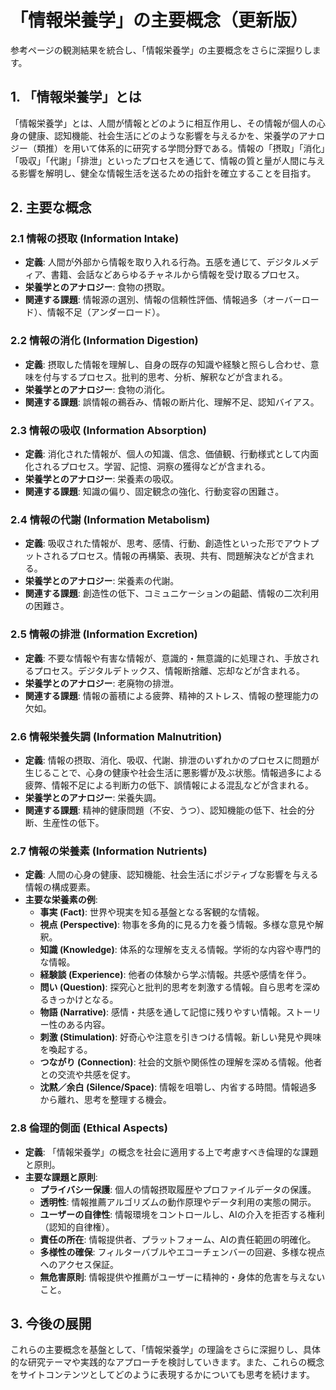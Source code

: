 # 「情報栄養学」の主要概念（更新版）

参考ページの観測結果を統合し、「情報栄養学」の主要概念をさらに深掘りします。

## 1. 「情報栄養学」とは

「情報栄養学」とは、人間が情報とどのように相互作用し、その情報が個人の心身の健康、認知機能、社会生活にどのような影響を与えるかを、栄養学のアナロジー（類推）を用いて体系的に研究する学問分野である。情報の「摂取」「消化」「吸収」「代謝」「排泄」といったプロセスを通じて、情報の質と量が人間に与える影響を解明し、健全な情報生活を送るための指針を確立することを目指す。

## 2. 主要な概念

### 2.1 情報の摂取 (Information Intake)

- **定義**: 人間が外部から情報を取り入れる行為。五感を通じて、デジタルメディア、書籍、会話などあらゆるチャネルから情報を受け取るプロセス。
- **栄養学とのアナロジー**: 食物の摂取。
- **関連する課題**: 情報源の選別、情報の信頼性評価、情報過多（オーバーロード）、情報不足（アンダーロード）。

### 2.2 情報の消化 (Information Digestion)

- **定義**: 摂取した情報を理解し、自身の既存の知識や経験と照らし合わせ、意味を付与するプロセス。批判的思考、分析、解釈などが含まれる。
- **栄養学とのアナロジー**: 食物の消化。
- **関連する課題**: 誤情報の鵜呑み、情報の断片化、理解不足、認知バイアス。

### 2.3 情報の吸収 (Information Absorption)

- **定義**: 消化された情報が、個人の知識、信念、価値観、行動様式として内面化されるプロセス。学習、記憶、洞察の獲得などが含まれる。
- **栄養学とのアナロジー**: 栄養素の吸収。
- **関連する課題**: 知識の偏り、固定観念の強化、行動変容の困難さ。

### 2.4 情報の代謝 (Information Metabolism)

- **定義**: 吸収された情報が、思考、感情、行動、創造性といった形でアウトプットされるプロセス。情報の再構築、表現、共有、問題解決などが含まれる。
- **栄養学とのアナロジー**: 栄養素の代謝。
- **関連する課題**: 創造性の低下、コミュニケーションの齟齬、情報の二次利用の困難さ。

### 2.5 情報の排泄 (Information Excretion)

- **定義**: 不要な情報や有害な情報が、意識的・無意識的に処理され、手放されるプロセス。デジタルデトックス、情報断捨離、忘却などが含まれる。
- **栄養学とのアナロジー**: 老廃物の排泄。
- **関連する課題**: 情報の蓄積による疲弊、精神的ストレス、情報の整理能力の欠如。

### 2.6 情報栄養失調 (Information Malnutrition)

- **定義**: 情報の摂取、消化、吸収、代謝、排泄のいずれかのプロセスに問題が生じることで、心身の健康や社会生活に悪影響が及ぶ状態。情報過多による疲弊、情報不足による判断力の低下、誤情報による混乱などが含まれる。
- **栄養学とのアナロジー**: 栄養失調。
- **関連する課題**: 精神的健康問題（不安、うつ）、認知機能の低下、社会的分断、生産性の低下。

### 2.7 情報の栄養素 (Information Nutrients)

- **定義**: 人間の心身の健康、認知機能、社会生活にポジティブな影響を与える情報の構成要素。
- **主要な栄養素の例**:
    - **事実 (Fact)**: 世界や現実を知る基盤となる客観的な情報。
    - **視点 (Perspective)**: 物事を多角的に見る力を養う情報。多様な意見や解釈。
    - **知識 (Knowledge)**: 体系的な理解を支える情報。学術的な内容や専門的な情報。
    - **経験談 (Experience)**: 他者の体験から学ぶ情報。共感や感情を伴う。
    - **問い (Question)**: 探究心と批判的思考を刺激する情報。自ら思考を深めるきっかけとなる。
    - **物語 (Narrative)**: 感情・共感を通して記憶に残りやすい情報。ストーリー性のある内容。
    - **刺激 (Stimulation)**: 好奇心や注意を引きつける情報。新しい発見や興味を喚起する。
    - **つながり (Connection)**: 社会的文脈や関係性の理解を深める情報。他者との交流や共感を促す。
    - **沈黙／余白 (Silence/Space)**: 情報を咀嚼し、内省する時間。情報過多から離れ、思考を整理する機会。

### 2.8 倫理的側面 (Ethical Aspects)

- **定義**: 「情報栄養学」の概念を社会に適用する上で考慮すべき倫理的な課題と原則。
- **主要な課題と原則**:
    - **プライバシー保護**: 個人の情報摂取履歴やプロファイルデータの保護。
    - **透明性**: 情報推薦アルゴリズムの動作原理やデータ利用の実態の開示。
    - **ユーザーの自律性**: 情報環境をコントロールし、AIの介入を拒否する権利（認知的自律権）。
    - **責任の所在**: 情報提供者、プラットフォーム、AIの責任範囲の明確化。
    - **多様性の確保**: フィルターバブルやエコーチェンバーの回避、多様な視点へのアクセス保証。
    - **無危害原則**: 情報提供や推薦がユーザーに精神的・身体的危害を与えないこと。

## 3. 今後の展開

これらの主要概念を基盤として、「情報栄養学」の理論をさらに深掘りし、具体的な研究テーマや実践的なアプローチを検討していきます。また、これらの概念をサイトコンテンツとしてどのように表現するかについても思考を続けます。
